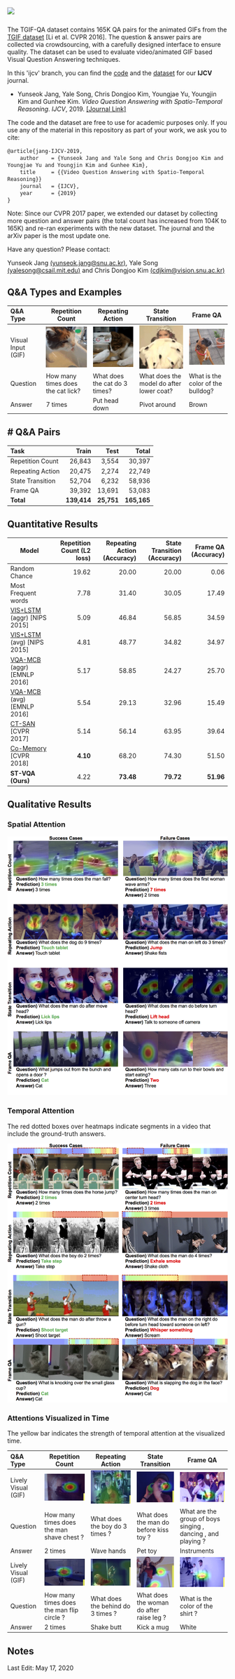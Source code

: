 # ![](resources/tgif_logo.png)

The TGIF-QA dataset contains 165K QA pairs for the animated GIFs from the [TGIF dataset](https://arxiv.org/abs/1604.02748) [Li et al. CVPR 2016]. The question & answer pairs are collected via crowdsourcing, with a carefully designed interface to ensure quality. The dataset can be used to evaluate video/animated GIF based Visual Question Answering techniques.



In this 'ijcv' branch, you can find the [code](code/README.md) and the [dataset](dataset/README.md) for our **IJCV** journal.

* Yunseok Jang, Yale Song, Chris Dongjoo Kim, Youngjae Yu, Youngjin Kim and Gunhee Kim. *Video Question Answering with Spatio-Temporal Reasoning*. *IJCV*, 2019. [[Journal Link]](https://link.springer.com/article/10.1007/s11263-019-01189-x)



The code and the dataset are free to use for academic purposes only. If you use any of the material in this repository as part of your work, we ask you to cite:

```
@article{jang-IJCV-2019,
    author    = {Yunseok Jang and Yale Song and Chris Dongjoo Kim and Youngjae Yu and Youngjin Kim and Gunhee Kim},
    title     = {{Video Question Answering with Spatio-Temporal Reasoning}}
    journal   = {IJCV},
    year      = {2019}
}
```

Note: Since our CVPR 2017 paper, we extended our dataset by collecting more question and answer pairs (the total count has increased from 104K to 165K) and re-ran experiments with the new dataset. The journal and the arXiv paper is the most update one. 


Have any question? Please contact:

Yunseok Jang [(yunseok.jang@snu.ac.kr)](mailto:yunseok.jang@snu.ac.kr), Yale Song [(yalesong@csail.mit.edu)](mailto:yalesong@csail.mit.edu) and Chris Dongjoo Kim [(cdjkim@vision.snu.ac.kr)](mailto:cdjkim@vision.snu.ac.kr)





## Q&A Types and Examples

| Q&A Type           | Repetition Count                  | Repeating Action              | State Transition                         | Frame QA                          |
| :----------------- | --------------------------------- | ----------------------------- | ---------------------------------------- | --------------------------------- |
| Visual Input (GIF) | ![](resources/1.gif)              | ![](resources/2.gif)          | ![](resources/3.gif)                     | ![](resources/4.gif)              |
| Question           | How many times does the cat lick? | What does the cat do 3 times? | What does the model do after lower coat? | What is the color of the bulldog? |
| Answer             | 7 times                           | Put head down                 | Pivot around                             | Brown                             |





## \# Q&A Pairs

| Task             |       Train |       Test |       Total |
| :--------------- | ----------: | ---------: | ----------: |
| Repetition Count |      26,843 |      3,554 |      30,397 |
| Repeating Action |      20,475 |      2,274 |      22,749 |
| State Transition |      52,704 |      6,232 |      58,936 |
| Frame QA         |      39,392 |     13,691 |      53,083 |
| **Total**        | **139,414** | **25,751** | **165,165** |





## Quantitative Results

| Model                                    | Repetition Count (L2 loss)   | Repeating Action (Accuracy) | State Transition (Accuracy) | Frame QA (Accuracy) |
| ---------------------------------------- | ---------------------------: | --------------------------: | --------------------------: | ------------------: |
| Random Chance                            |                        19.62 |                       20.00 |                       20.00 |                0.06 |
| Most Frequent words                      |                         7.78 |                       31.40 |                       30.05 |               17.49 |
| [VIS+LSTM](https://arxiv.org/abs/1505.02074) (aggr) [NIPS 2015] |  5.09 |                       46.84 |                       56.85 |               34.59 |
| [VIS+LSTM](https://arxiv.org/abs/1505.02074) (avg) [NIPS 2015] |   4.81 |                       48.77 |                       34.82 |               34.97 |
| [VQA-MCB](https://arxiv.org/abs/1606.01847) (aggr) [EMNLP 2016] |  5.17 |                       58.85 |                       24.27 |               25.70 |
| [VQA-MCB](https://arxiv.org/abs/1606.01847) (avg) [EMNLP 2016] |   5.54 |                       29.13 |                       32.96 |               15.49 |
| [CT-SAN](https://arxiv.org/abs/1610.02947) [CVPR 2017] |           5.14 |                       56.14 |                       63.95 |               39.64 |
| [Co-Memory](https://arxiv.org/abs/1803.10906) [CVPR 2018] |      **4.10** |                       68.20 |                       74.30 |               51.50 |
| **ST-VQA (Ours)**                          |                         4.22 |                     **73.48** |                     **79.72** |             **51.96** |





## Qualitative Results

### Spatial Attention

![](resources/spatial_example.png)

### Temporal Attention

The red dotted boxes over heatmaps indicate segments in a video that include the ground-truth answers.

![](resources/temporal_example.png)

### Attentions Visualized in Time

The yellow bar indicates the strength of temporal attention at the visualized time.

| Q&A Type           | Repetition Count                  | Repeating Action              | State Transition                         | Frame QA                          |
| :----------------- | --------------------------------- | ----------------------------- | ---------------------------------------- | --------------------------------- |
| Lively Visual (GIF) | ![](resources/count_3.gif)       | ![](resources/action_1.gif)   |  ![](resources/transition_3.gif)        | ![](resources/frameqa_1.gif)       |
| Question           | How many times does the man shave chest ? | What does the boy do 3 times ? | What does the man do before kiss toy ? | What are the group of boys singing , dancing , and playing ? |
| Answer             | 2 times                           | Wave hands                 | Pet toy                             | Instruments                             |
| Lively Visual (GIF) | ![](resources/count_1.gif)              | ![](resources/action_3.gif)          | ![](resources/transition_1.gif)  | ![](resources/frameqa_2.gif)              |
| Question           | How many times does the man flip circle ? | What does the behind do 3 times ? | What does the woman do after raise leg ? | What is the color of the shirt ? |
| Answer             | 2 times                           | Shake butt                | Kick a mug                             | White                             |








## Notes

Last Edit: May 17, 2020
